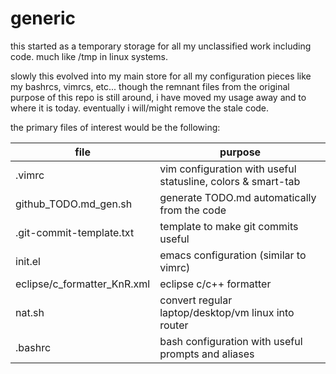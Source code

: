 generic
=======

this started as a temporary storage for all my unclassified work including code. much like /tmp in linux systems.

slowly this evolved into my main store for all my configuration pieces like my bashrcs, vimrcs, etc...
though the remnant files from the original purpose of this repo is still around, i have moved my usage away and to where it is today. eventually i will/might remove the stale code.

the primary files of interest would be the following:

| file | purpose |
| --- | --- |
| .vimrc |  vim configuration with useful statusline, colors & smart-tab |
| github_TODO.md_gen.sh | generate TODO.md automatically from the code |
| .git-commit-template.txt | template to make git commits useful |
| init.el | emacs configuration (similar to vimrc) |
| eclipse/c_formatter_KnR.xml | eclipse c/c++ formatter |
| nat.sh | convert regular laptop/desktop/vm linux into router |
| .bashrc | bash configuration with useful prompts and aliases |
